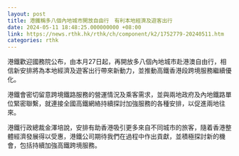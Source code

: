 ```yaml
---
layout: post
title: 港鐵稱多八個內地城市開放自由行　有利本地經濟及遊客出行
date: 2024-05-11 18:48:25.000000000 +08:00
link: https://news.rthk.hk/rthk/ch/component/k2/1752779-20240511.htm
categories: rthk
---
```


港鐵歡迎國務院公布，由本月27日起，再開放多八個內地城市赴港澳自由行，相信新安排將為本地經濟及遊客出行帶來新動力，並推動高鐵香港段跨境服務繼續優化。

港鐵會密切留意跨境鐵路服務的營運情況及乘客需求，並與兩地政府及內地鐵路單位緊密聯繫，就連接全國高鐵網絡持續探討加強服務的各種安排，以促進兩地往來。

港鐵行政總裁金澤培說，安排有助香港吸引更多來自不同城市的旅客，隨着香港整體經濟發展得以受惠，港鐵公司期待我們在過程中作出貢獻，並積極探討新的機會，包括持續加強高鐵跨境服務。
